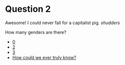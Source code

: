 # Question 2

Awesome! I could never fall for a capitalist pig. *shudders*

How many genders are there?

- [0](/q3_alt.md)
- [2](/sorry.md)
- [3](/sorry.md)
- [How could we ever truly know?](/q3.md)
